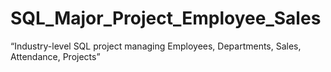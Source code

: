 # SQL_Major_Project_Employee_Sales
“Industry-level SQL project managing Employees, Departments, Sales, Attendance, Projects”
